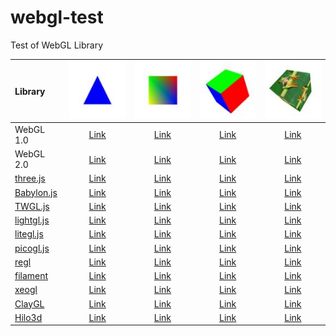 # webgl-test
Test of WebGL Library

|Library                                              |![](assets/screenshot/triangle.jpg)                                              |![](assets/screenshot/square.jpg)                                              |![](assets/screenshot/cube.jpg)                                              |![](assets/screenshot/texture.jpg)                                              |
|:----------------------------------------------------|:-------------------------------------------------------------------------------:|:-----------------------------------------------------------------------------:|:---------------------------------------------------------------------------:|:------------------------------------------------------------------------------:|
|WebGL 1.0                                            |[Link](https://cx20.github.io/webgl-test/examples/webgl1/triangle/index.html)    |[Link](https://cx20.github.io/webgl-test/examples/webgl1/square/index.html)    |[Link](https://cx20.github.io/webgl-test/examples/webgl1/cube/index.html)    |[Link](https://cx20.github.io/webgl-test/examples/webgl1/texture/index.html)    |
|WebGL 2.0                                            |[Link](https://cx20.github.io/webgl-test/examples/webgl2/triangle/index.html)    |[Link](https://cx20.github.io/webgl-test/examples/webgl2/square/index.html)    |[Link](https://cx20.github.io/webgl-test/examples/webgl2/cube/index.html)    |[Link](https://cx20.github.io/webgl-test/examples/webgl2/texture/index.html)    |
|[three.js](https://github.com/mrdoob/three.js/)      |[Link](https://cx20.github.io/webgl-test/examples/threejs/triangle/index.html)   |[Link](https://cx20.github.io/webgl-test/examples/threejs/square/index.html)   |[Link](https://cx20.github.io/webgl-test/examples/threejs/cube/index.html)   |[Link](https://cx20.github.io/webgl-test/examples/threejs/texture/index.html)   |
|[Babylon.js](https://github.com/BabylonJS/Babylon.js)|[Link](https://cx20.github.io/webgl-test/examples/babylonjs/triangle/index.html) |[Link](https://cx20.github.io/webgl-test/examples/babylonjs/square/index.html) |[Link](https://cx20.github.io/webgl-test/examples/babylonjs/cube/index.html) |[Link](https://cx20.github.io/webgl-test/examples/babylonjs/texture/index.html) |
|[TWGL.js](https://github.com/greggman/twgl.js)       |[Link](https://cx20.github.io/webgl-test/examples/twgl/triangle/index.html)      |[Link](https://cx20.github.io/webgl-test/examples/twgl/square/index.html)      |[Link](https://cx20.github.io/webgl-test/examples/twgl/cube/index.html)      |[Link](https://cx20.github.io/webgl-test/examples/twgl/texture/index.html)      |
|[lightgl.js](https://github.com/evanw/lightgl.js/)   |[Link](https://cx20.github.io/webgl-test/examples/lightgl/triangle/index.html)   |[Link](https://cx20.github.io/webgl-test/examples/lightgl/square/index.html)   |[Link](https://cx20.github.io/webgl-test/examples/lightgl/cube/index.html)   |[Link](https://cx20.github.io/webgl-test/examples/lightgl/texture/index.html)   |
|[litegl.js](https://github.com/jagenjo/litegl.js)    |[Link](https://cx20.github.io/webgl-test/examples/litegl/triangle/index.html)    |[Link](https://cx20.github.io/webgl-test/examples/litegl/square/index.html)    |[Link](https://cx20.github.io/webgl-test/examples/litegl/cube/index.html)    |[Link](https://cx20.github.io/webgl-test/examples/litegl/texture/index.html)    |
|[picogl.js](https://github.com/tsherif/picogl.js)    |[Link](https://cx20.github.io/webgl-test/examples/picogl/triangle/index.html)    |[Link](https://cx20.github.io/webgl-test/examples/picogl/square/index.html)    |[Link](https://cx20.github.io/webgl-test/examples/picogl/cube/index.html)    |[Link](https://cx20.github.io/webgl-test/examples/picogl/texture/index.html)    |
|[regl](https://github.com/regl-project/regl)         |[Link](https://cx20.github.io/webgl-test/examples/regl/triangle/index.html)      |[Link](https://cx20.github.io/webgl-test/examples/regl/square/index.html)      |[Link](https://cx20.github.io/webgl-test/examples/regl/cube/index.html)      |[Link](https://cx20.github.io/webgl-test/examples/regl/texture/index.html)      |
|[filament](https://github.com/google/filament)       |[Link](https://cx20.github.io/webgl-test/examples/filament/triangle/index.html)  |[Link](https://cx20.github.io/webgl-test/examples/filament/square/index.html)  |[Link](https://cx20.github.io/webgl-test/examples/filament/cube/index.html)  |[Link](https://cx20.github.io/webgl-test/examples/filament/texture/index.html)  |
|[xeogl](https://github.com/xeolabs/xeogl)            |[Link](https://cx20.github.io/webgl-test/examples/xeogl/triangle/index.html)     |[Link](https://cx20.github.io/webgl-test/examples/xeogl/square/index.html)     |[Link](https://cx20.github.io/webgl-test/examples/xeogl/cube/index.html)     |[Link](https://cx20.github.io/webgl-test/examples/xeogl/texture/index.html)     |
|[ClayGL](https://github.com/pissang/claygl)          |[Link](https://cx20.github.io/webgl-test/examples/claygl/triangle/index.html)    |[Link](https://cx20.github.io/webgl-test/examples/claygl/square/index.html)    |[Link](https://cx20.github.io/webgl-test/examples/claygl/cube/index.html)    |[Link](https://cx20.github.io/webgl-test/examples/claygl/texture/index.html)    |
|[Hilo3d](https://github.com/hiloteam/Hilo3d)         |[Link](https://cx20.github.io/webgl-test/examples/hilo3d/triangle/index.html)    |[Link](https://cx20.github.io/webgl-test/examples/hilo3d/square/index.html)    |[Link](https://cx20.github.io/webgl-test/examples/hilo3d/cube/index.html)    |[Link](https://cx20.github.io/webgl-test/examples/hilo3d/texture/index.html)    |
